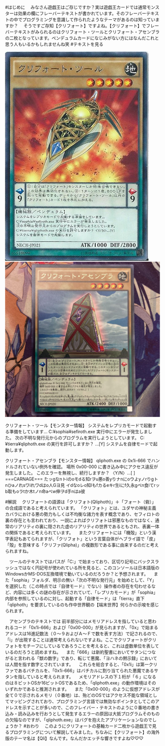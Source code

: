 #はじめに
　みなさん遊戯王はご存じですか？実は遊戯王カードでは通常モンスターは効果の欄にフレーバーテキストが書かれています。そのフレーバーテキストの中でプログラミングを意識して作られたようなテーマがあるのは知っていますか？
　そうですご存知【クリフォート】ですよね。【クリフォート】でフレーバーテキストがみられるのはクリフォート・ツールとクリフォート・アセンブラの二枚となっています。ペンデュラムカードになじみがない方にはなんだこれと思う人もいるかもしれませんね笑
#テキストを見る

![ツール.jpg](images/chap-milrt/tool.jpeg)
![アセンブラ.jpg](images/chap-milrt/asenbura.jpeg)

クリフォート・ツール【モンスター情報】
システムをレプリカモードで起動する準備をしています...
C:¥sophia¥sefiroth.exe 実行中にエラーが発生しました。
次の不明な発行元からのプログラムを実行しようとしています。
C:¥tierra¥qliphoth.exe の実行を許可しますか？ ...[Y]
システムを自律モードで起動します。

クリフォート・アセンブラ【モンスター情報】
qliphoth.exe の 0x1i-666 でハンドルされていない例外を確認。
場所 0x00-000 に書き込み中にアクセス違反が発生しました。
このエラーを無視し、続行しますか？ 〈Y/N〉...[ ]
===CARNAGE===
たッgなnトiのoモdる知rヲu悪o善yりナnにoウよyノrりgトnひaノれsワiれワdはo人Gヨ見
イdなoレo知lもfカるeキr生iにf久永gベn食iてrッb取もoラtか木tノn命aベw伸ヲd手nはa彼

#解説
　クリフォートの語源は「クリフォト(Qliphoth)」＋「フォート（砦）」の合成語であると考えられています。
「クリフォト」とは、ユダヤの神秘主義カバラにおける悪の勢力もしくは不均衡な諸力を表す概念であり、セフィロトの裏の存在とも言われており、一説によればクリフォトは邪悪なものではなく、通常のリアリティの裏に隠された虚のリアリティの世界であるともされ、表裏一体の関係であると考えられています。
　またクリフォートには「機殻」という漢字表記もあてられますが、「クリフォト」という言葉自体がヘブライ語で「皮」「殻」を意味する「クリファ(Qlipha)」の複数形である事に由来するのだと考えられますね。

　ツールのテキストではパスが「C:」で始まっており、区切り記号にバックスラッシュではなく円記号が使われている所を見ると、このコンソールは日本語版のWindowsかMS-DOS互換環境で動いているのだろうか？と予想されます。
　また「sophia」フォルダ、明示の無い「次の不明な発行元」を始めとして、「Y」を選択した（この時点では『自律モード』でない）操作者の存在を匂わせるなど、内容には多くの謎の存在が示されていて、「レプリカモード」が「sophia」内部を参照しているのに対し、起動する「自律モード」は「tierra」直下「qliphoth」を要求しているのも作中世界観の【端末世界】何らかの示唆を感じられます。

　アセンブラのテキストでは    前半部分にはメモリアドレスを指していると思われるコード「0x1i-666」および「0x00-000」が見られますが、「0x」で始まるアドレスは16進記数法（０～９およびＡ～Ｆで数を表す方法）で記されるので、「i」が出現することは通常考えられないですよね。ここでクリフォートがクリフォトをモチーフにしているであろうことを考えると、これは虚数単位を表しているのだろうと読めますね。
　また「666」は新約聖書においてサタンにつながると言われる「獣の数字」であり、転じて悪魔、「ヨハネの黙示録」においては人間を指す数字とされています。
　これらを総合すると、「0x1i」は第一クリファであるバチカルを、「0x1i-666」はバチカルに割り当てられた悪魔であるサタンを指していると考えられます。
　メモリアドレスの下１桁が「６」になるのは８ビットOSか16ビットOSであるため、「qliphoth.exe」の動作環境はそのいずれかであると推測されます。
　また「0x00-000」のように仮想アドレスが全て０で示されるメモリ（０番地）は、殆どのOSではアクセス不能な領域としてマッピングされており、プログラミング言語では無効なポインタとしてこのアドレスを示すことが多いので、このフレイバー・テキストのように０番地の書き込み・読み込みを行おうとして発生するエラーの原因は大抵プログラムそのものの欠陥なのですが、「qliphoth.exe」はバグを抱えたアプリケーションなのでしょうか？
#おわり
　このようにクリフォートの基軸カード二枚から遊戯王で見るプログラミングについて解説してみました。ちなみに【クリフォート】の海外版のテーマ名は【Qli】なんです。なんだかエッチな響きですよね♡♡♡
　
